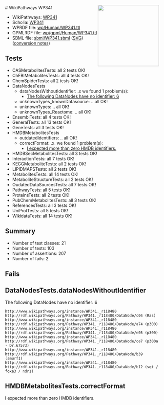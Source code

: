 <img style="float: right; width: 200px" src="../logo.png" />
# WikiPathways WP341

* WikiPathways: [WP341](https://identifiers.org/wikipathways:WP341)
* Scholia: [WP341](https://scholia.toolforge.org/wikipathways/WP341)
* WPRDF file: [wp/Human/WP341.ttl](../wp/Human/WP341.ttl)
* GPMLRDF file: [wp/gpml/Human/WP341.ttl](../wp/gpml/Human/WP341.ttl)
* SBML file: [sbml/WP341.sbml](../sbml/WP341.sbml) ([SVG](../sbml/WP341.svg)) ([conversion notes](../sbml/WP341.txt))

## Tests
* CASMetabolitesTests: all 2 tests OK!
* ChEBIMetabolitesTests: all 4 tests OK!
* ChemSpiderTests: all 2 tests OK!
* DataNodesTests
    * dataNodesWithoutIdentifier: .x we found 1 problem(s):
        * [The following DataNodes have no identifier: 6](#d2d32fa5)
    * unknownTypes_knownDatasource: .. all OK!
    * unknownTypes: .. all OK!
    * unknownTypes_Reactome: .. all OK!
* EnsemblTests: all 4 tests OK!
* GeneralTests: all 13 tests OK!
* GeneTests: all 3 tests OK!
* HMDBMetabolitesTests
    * outdatedIdentifiers: .. all OK!
    * correctFormat: .x. we found 1 problem(s):
        * [I expected more than zero HMDB identifiers.](#ad154c1e)
* HMDBSecMetabolitesTests: all 3 tests OK!
* InteractionTests: all 7 tests OK!
* KEGGMetaboliteTests: all 2 tests OK!
* LIPIDMAPSTests: all 2 tests OK!
* MetabolitesTests: all 14 tests OK!
* MetaboliteStructureTests: all 2 tests OK!
* OudatedDataSourcesTests: all 7 tests OK!
* PathwayTests: all 5 tests OK!
* ProteinsTests: all 2 tests OK!
* PubChemMetabolitesTests: all 3 tests OK!
* ReferencesTests: all 3 tests OK!
* UniProtTests: all 5 tests OK!
* WikidataTests: all 14 tests OK!


## Summary

* Number of test classes: 21
* Number of tests: 103
* Number of assertions: 207
* Number of fails: 2

## Fails

<a name="d2d32fa5" />

## DataNodesTests.dataNodesWithoutIdentifier

The following DataNodes have no identifier: 6
```
http://www.wikipathways.org/instance/WP341._r118480 http://rdf.wikipathways.org/Pathway/WP341._r118480/DataNode/c04 (Ras)
http://www.wikipathways.org/instance/WP341._r118480 http://rdf.wikipathways.org/Pathway/WP341._r118480/DataNode/a74 (p300)
http://www.wikipathways.org/instance/WP341._r118480 http://rdf.wikipathways.org/Pathway/WP341._r118480/DataNode/e05 (p300)
http://www.wikipathways.org/instance/WP341._r118480 http://rdf.wikipathways.org/Pathway/WP341._r118480/DataNode/ce7 (p300a - Dr.67573)
http://www.wikipathways.org/instance/WP341._r118480 http://rdf.wikipathways.org/Pathway/WP341._r118480/DataNode/b39 (smurf1)
http://www.wikipathways.org/instance/WP341._r118480 http://rdf.wikipathways.org/Pathway/WP341._r118480/DataNode/b12 (sqt / foxa3 / ndr1)
```

<a name="ad154c1e" />

## HMDBMetabolitesTests.correctFormat

I expected more than zero HMDB identifiers.
